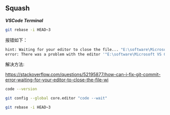 
## Squash 

***VSCode Terminal***

```bash
git rebase -i HEAD~3
```

报错如下：

```bash
hint: Waiting for your editor to close the file... "E:\software\Microsoft VS Code\Code.exe" --wait: E:\software\Microsoft VS Code\Code.exe: No such file or directory   
error: There was a problem with the editor '"E:\software\Microsoft VS Code\Code.exe" --wait'.
```

解决方法:

https://stackoverflow.com/questions/52195877/how-can-i-fix-git-commit-error-waiting-for-your-editor-to-close-the-file-wi

```bash
code --version

git config --global core.editor "code --wait"

git rebase -i HEAD~3
```